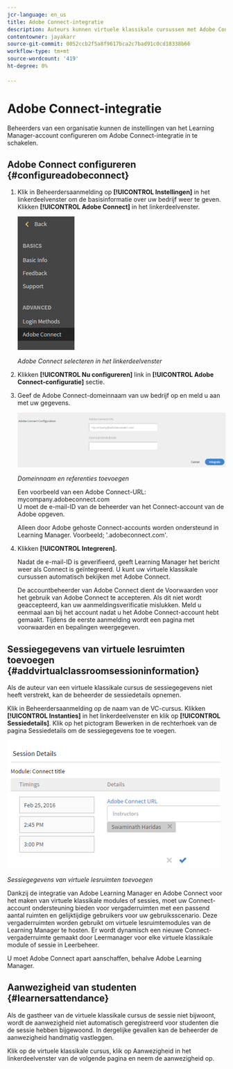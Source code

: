 ```yaml
---
jcr-language: en_us
title: Adobe Connect-integratie
description: Auteurs kunnen virtuele klassikale cursussen met Adobe Connect maken tijdens het maken van cursussen. Neem contact op met de beheerder van uw organisatie om Adobe Connect in te schakelen voor uw LMS-account.
contentowner: jayakarr
source-git-commit: 0052ccb2f5a8f9617bca2c7bad91c0cd18338b66
workflow-type: tm+mt
source-wordcount: '419'
ht-degree: 0%

---
```




# Adobe Connect-integratie

Beheerders van een organisatie kunnen de instellingen van het Learning Manager-account configureren om Adobe Connect-integratie in te schakelen.

## Adobe Connect configureren {#configureadobeconnect}

1. Klik in Beheerdersaanmelding op **[!UICONTROL Instellingen]** in het linkerdeelvenster om de basisinformatie over uw bedrijf weer te geven. Klikken **[!UICONTROL Adobe Connect]** in het linkerdeelvenster.

   ![](assets/left-pane.png)

   *Adobe Connect selecteren in het linkerdeelvenster*

1. Klikken **[!UICONTROL Nu configureren]** link in **[!UICONTROL Adobe Connect-configuratie]** sectie.

   <!--![](assets/configure-now-connect.png)-->

1. Geef de Adobe Connect-domeinnaam van uw bedrijf op en meld u aan met uw gegevens.

   ![](assets/adobeconnect-config.png)

   *Domeinnaam en referenties toevoegen*

   Een voorbeeld van een Adobe Connect-URL: mycompany.adobeconnect.com\
   U moet de e-mail-ID van de beheerder van het Connect-account van de Adobe opgeven.

   Alleen door Adobe gehoste Connect-accounts worden ondersteund in Learning Manager. Voorbeeld; &#39;.adobeconnect.com&#39;.

1. Klikken **[!UICONTROL Integreren].**

   Nadat de e-mail-ID is geverifieerd, geeft Learning Manager het bericht weer als Connect is geïntegreerd. U kunt uw virtuele klassikale cursussen automatisch bekijken met Adobe Connect.

   De accountbeheerder van Adobe Connect dient de Voorwaarden voor het gebruik van Adobe Connect te accepteren. Als dit niet wordt geaccepteerd, kan uw aanmeldingsverificatie mislukken. Meld u eenmaal aan bij het account nadat u het Adobe Connect-account hebt gemaakt. Tijdens de eerste aanmelding wordt een pagina met voorwaarden en bepalingen weergegeven.

   <!--![](assets/mail-confirmation.png)-->

## Sessiegegevens van virtuele lesruimten toevoegen {#addvirtualclassroomsessioninformation}

Als de auteur van een virtuele klassikale cursus de sessiegegevens niet heeft verstrekt, kan de beheerder de sessiedetails opnemen.

Klik in Beheerdersaanmelding op de naam van de VC-cursus. Klikken **[!UICONTROL Instanties]** in het linkerdeelvenster en klik op **[!UICONTROL Sessiedetails]**.  Klik op het pictogram Bewerken in de rechterhoek van de pagina Sessiedetails om de sessiegegevens toe te voegen.

![](assets/session-creation-admin.png)

*Sessiegegevens van virtuele lesruimten toevoegen*

Dankzij de integratie van Adobe Learning Manager en Adobe Connect voor het maken van virtuele klassikale modules of sessies, moet uw Connect-account ondersteuning bieden voor vergaderruimten met een passend aantal ruimten en gelijktijdige gebruikers voor uw gebruiksscenario. Deze vergaderruimten worden gebruikt om virtuele lesruimtemodules van de Learning Manager te hosten. Er wordt dynamisch een nieuwe Connect-vergaderruimte gemaakt door Leermanager voor elke virtuele klassikale module of sessie in Leerbeheer.

U moet Adobe Connect apart aanschaffen, behalve Adobe Learning Manager.

## Aanwezigheid van studenten {#learnersattendance}

Als de gastheer van de virtuele klassikale cursus de sessie niet bijwoont, wordt de aanwezigheid niet automatisch geregistreerd voor studenten die de sessie hebben bijgewoond. In dergelijke gevallen kan de beheerder de aanwezigheid handmatig vastleggen.

Klik op de virtuele klassikale cursus, klik op Aanwezigheid in het linkerdeelvenster van de volgende pagina en neem de aanwezigheid op.
